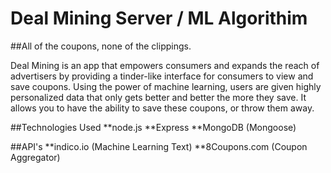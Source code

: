 # Deal Mining Server / ML Algorithim
##All of the coupons, none of the clippings.

Deal Mining is an app that empowers consumers and expands the reach of advertisers by providing a tinder-like interface for consumers to view and save coupons. Using the power of machine learning, users are given highly personalized data that only gets better and better the more they save. It allows you to have the ability to save these coupons, or throw them away.

##Technologies Used
**node.js
**Express
**MongoDB (Mongoose)

##API's
**indico.io (Machine Learning Text)
**8Coupons.com (Coupon Aggregator)
